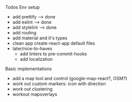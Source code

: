 Todos
Env setup
- add prettify --> done
- add eslint --> done
- add stylelint --> done
- add routing
- add material and it's types
- clean app create-react-app default files
- later/nice-to-haves
  - add linters to pre-commit-hooks
  - add localization

Basic implementations
- add a map tool and control (google-map-react?, OSM?)
- work out custom markers: icon with direction
- work out clustering
- workout mapoverlays